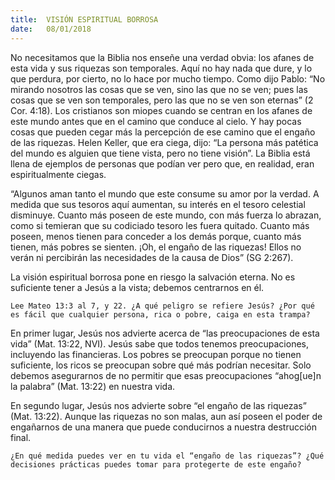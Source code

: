 ```yaml
---
title:  VISIÓN ESPIRITUAL BORROSA
date:   08/01/2018
---
```


No necesitamos que la Biblia nos enseñe una verdad obvia: los afanes de esta vida y sus riquezas son temporales. Aquí no hay nada que dure, y lo que perdura, por cierto, no lo hace por mucho tiempo. Como dijo Pablo: “No mirando nosotros las cosas que se ven, sino las que no se ven; pues las cosas que se ven son temporales, pero las que no se ven son eternas” (2 Cor. 4:18). Los cristianos son miopes cuando se centran en los afanes de este mundo antes que en el camino que conduce al cielo. Y hay pocas cosas que pueden cegar más la percepción de ese camino que el engaño de las riquezas. Helen Keller, que era ciega, dijo: “La persona más patética del mundo es alguien que tiene vista, pero no tiene visión”. La Biblia está llena de ejemplos de personas que podían ver pero que, en realidad, eran espiritualmente ciegas. 

“Algunos aman tanto el mundo que este consume su amor por la verdad. A medida que sus tesoros aquí aumentan, su interés en el tesoro celestial disminuye. Cuanto más poseen de este mundo, con más fuerza lo abrazan, como si temieran que su codiciado tesoro les fuera quitado. Cuanto más poseen, menos tienen para conceder a los demás porque, cuanto más tienen, más pobres se sienten. ¡Oh, el engaño de las riquezas! Ellos no verán ni percibirán las necesidades de la causa de Dios” (SG 2:267). 

La visión espiritual borrosa pone en riesgo la salvación eterna. No es suficiente tener a Jesús a la vista; debemos centrarnos en él. 

`Lee Mateo 13:3 al 7, y 22. ¿A qué peligro se refiere Jesús? ¿Por qué es fácil que cualquier persona, rica o pobre, caiga en esta trampa?`

En primer lugar, Jesús nos advierte acerca de “las preocupaciones de esta vida” (Mat. 13:22, NVI). Jesús sabe que todos tenemos preocupaciones, incluyendo las financieras. Los pobres se preocupan porque no tienen suficiente, los ricos se preocupan sobre qué más podrían necesitar. Solo debemos asegurarnos de no permitir que esas preocupaciones “ahog[ue]n la palabra” (Mat. 13:22) en nuestra vida. 

En segundo lugar, Jesús nos advierte sobre “el engaño de las riquezas” (Mat. 13:22). Aunque las riquezas no son malas, aun así poseen el poder de engañarnos de una manera que puede conducirnos a nuestra destrucción final. 

`¿En qué medida puedes ver en tu vida el “engaño de las riquezas”? ¿Qué decisiones prácticas puedes tomar para protegerte de este engaño?`